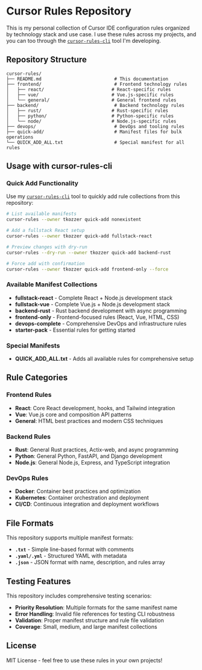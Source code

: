 # Cursor Rules Repository

This is my personal collection of Cursor IDE configuration rules organized by technology stack and use case. I use these rules across my projects, and you can too through the [`cursor-rules-cli`](https://github.com/tkozzer/cursor-rules-cli) tool I'm developing.

## Repository Structure

```
cursor-rules/
├── README.md                           # This documentation
├── frontend/                           # Frontend technology rules
│   ├── react/                         # React-specific rules
│   ├── vue/                           # Vue.js-specific rules
│   └── general/                       # General frontend rules
├── backend/                            # Backend technology rules
│   ├── rust/                          # Rust-specific rules
│   ├── python/                        # Python-specific rules
│   └── node/                          # Node.js-specific rules
├── devops/                             # DevOps and tooling rules
├── quick-add/                          # Manifest files for bulk operations
└── QUICK_ADD_ALL.txt                   # Special manifest for all rules
```

## Usage with cursor-rules-cli

### Quick Add Functionality

Use my [`cursor-rules-cli`](https://github.com/tkozzer/cursor-rules-cli) tool to quickly add rule collections from this repository:

```bash
# List available manifests
cursor-rules --owner tkozzer quick-add nonexistent

# Add a fullstack React setup
cursor-rules --owner tkozzer quick-add fullstack-react

# Preview changes with dry-run
cursor-rules --dry-run --owner tkozzer quick-add backend-rust

# Force add with confirmation
cursor-rules --owner tkozzer quick-add frontend-only --force
```

### Available Manifest Collections

- **fullstack-react** - Complete React + Node.js development stack
- **fullstack-vue** - Complete Vue.js + Node.js development stack  
- **backend-rust** - Rust backend development with async programming
- **frontend-only** - Frontend-focused rules (React, Vue, HTML, CSS)
- **devops-complete** - Comprehensive DevOps and infrastructure rules
- **starter-pack** - Essential rules for getting started

### Special Manifests

- **QUICK_ADD_ALL.txt** - Adds all available rules for comprehensive setup

## Rule Categories

### Frontend Rules
- **React**: Core React development, hooks, and Tailwind integration
- **Vue**: Vue.js core and composition API patterns
- **General**: HTML best practices and modern CSS techniques

### Backend Rules
- **Rust**: General Rust practices, Actix-web, and async programming
- **Python**: General Python, FastAPI, and Django development
- **Node.js**: General Node.js, Express, and TypeScript integration

### DevOps Rules
- **Docker**: Container best practices and optimization
- **Kubernetes**: Container orchestration and deployment
- **CI/CD**: Continuous integration and deployment workflows

## File Formats

This repository supports multiple manifest formats:

- **`.txt`** - Simple line-based format with comments
- **`.yaml/.yml`** - Structured YAML with metadata
- **`.json`** - JSON format with name, description, and rules array

## Testing Features

This repository includes comprehensive testing scenarios:

- **Priority Resolution**: Multiple formats for the same manifest name
- **Error Handling**: Invalid file references for testing CLI robustness
- **Validation**: Proper manifest structure and rule file validation
- **Coverage**: Small, medium, and large manifest collections

## License

MIT License - feel free to use these rules in your own projects! 